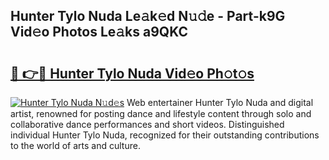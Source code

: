 ## Hunter Tylo Nuda Le𝚊k𝚎d N𝚞𝚍e - Part-k9G Vid𝚎o Photos Le𝚊ks a9QKC

# <h2><a href="http://fbd3qbv.evod.top/?m=Hunter+Tylo+Nuda">🔗 👉🔴 Hunter Tylo Nuda Vid𝚎o Ph𝚘t𝚘s</a></h2>

[![Hunter Tylo Nuda N𝚞d𝚎s](https://i.imgur.com/8V9OHl7.gif)](http://fbd3qbv.evod.top/?m=Hunter+Tylo+Nuda)
Web entertainer Hunter Tylo Nuda and digital artist, renowned for posting dance and lifestyle content through solo and collaborative dance performances and short videos. Distinguished individual Hunter Tylo Nuda, recognized for their outstanding contributions to the world of arts and culture. 
